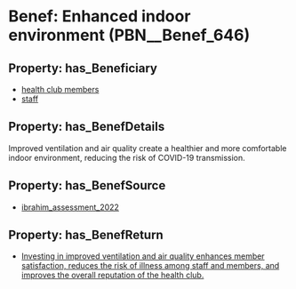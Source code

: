 # Benef: __Enhanced indoor environment__ (PBN__Benef_646)

## Property: has_Beneficiary

* [health club members](../Stakeholder/PBN__Stakeholder_272)
* [staff](../Stakeholder/PBN__Stakeholder_103)

## Property: has_BenefDetails

Improved ventilation and air quality create a healthier and more comfortable indoor environment, reducing the risk of COVID-19 transmission.

## Property: has_BenefSource

* [ibrahim_assessment_2022](../Article/PBN__Article_128)

## Property: has_BenefReturn

* [Investing in improved ventilation and air quality enhances member satisfaction, reduces the risk of illness among staff and members, and improves the overall reputation of the health club.](../BenefReturn/PBN__BenefReturn_696)

